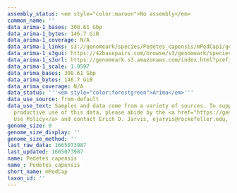 ```yaml
---
assembly_status: <em style="color:maroon">No assembly</em>
common_name: ''
data_arima-1_bases: 308.61 Gbp
data_arima-1_bytes: 146.7 GiB
data_arima-1_coverage: N/A
data_arima-1_links: s3://genomeark/species/Pedetes_capensis/mPedCap1/genomic_data/arima/<br>
data_arima-1_s3gui: https://42basepairs.com/browse/s3/genomeark/species/Pedetes_capensis/mPedCap1/genomic_data/arima/
data_arima-1_s3url: https://genomeark.s3.amazonaws.com/index.html?prefix=species/Pedetes_capensis/mPedCap1/genomic_data/arima/
data_arima-1_scale: 1.9597
data_arima_bases: 308.61 Gbp
data_arima_bytes: 146.7 GiB
data_arima_coverage: N/A
data_status: '''<em style="color:forestgreen">Arima</em>'''
data_use_source: from-default
data_use_text: Samples and data come from a variety of sources. To support fair and
  productive use of this data, please abide by the <a href="https://genome10k.soe.ucsc.edu/data-use-policies/">Data
  Use Policy</a> and contact Erich D. Jarvis, ejarvis@rockefeller.edu, with any questions.
genome_size: 0
genome_size_display: ''
genome_size_method: ''
last_raw_data: 1665073987
last_updated: 1665073987
name: Pedetes capensis
name_: Pedetes_capensis
short_name: mPedCap
taxon_id: ''
---
```


